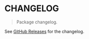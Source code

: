 # CHANGELOG

> Package changelog.

See [GitHub Releases](https://github.com/stdlib-js/string-snakecase/releases) for the changelog.